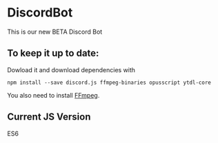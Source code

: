 # DiscordBot
This is our new BETA Discord Bot

## To keep it up to date:

Dowload it and download dependencies with
``` 
npm install --save discord.js ffmpeg-binaries opusscript ytdl-core
```

You also need to install [FFmpeg](https://www.youtube.com/watch?v=qjtmgCb8NcE).


## Current JS Version
ES6

